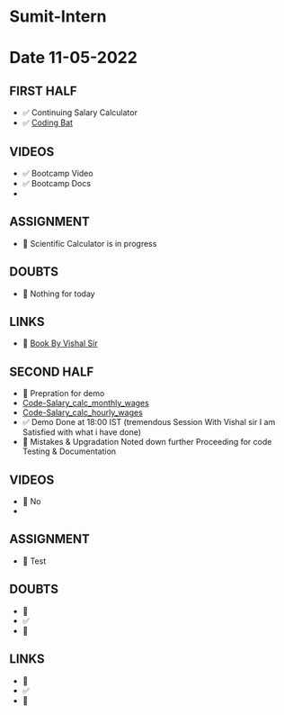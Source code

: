 # Sumit-Intern
# Date 11-05-2022

## FIRST HALF

- ✅ Continuing Salary Calculator
- ✅ [Coding Bat](https://github.com/sp18-interns/Sumit-Intern/tree/main/11-May-2022/Codng_Bat) 

## VIDEOS
- ✅ Bootcamp Video
- ✅ Bootcamp Docs
- 


## ASSIGNMENT
- 🚧 Scientific Calculator is in progress


## DOUBTS
- 🚫 Nothing for today


## LINKS
- 🚧 [Book By Vishal Sir](https://rupert.id.au/python/book/learn-python3-the-hard-way-nov-15-2018.pdf)


## SECOND HALF
- 🚧 Prepration for demo
- [Code-Salary_calc_monthly_wages](https://github.com/sp18-interns/Sumit-Intern/blob/main/11-May-2022/salary_per_Month.py)
- [Code-Salary_calc_hourly_wages](https://github.com/sp18-interns/Sumit-Intern/blob/main/11-May-2022/salary_per_hour.py)
- ✅ Demo Done at 18:00 IST (tremendous Session With Vishal sir I am Satisfied with what i have done)
- 🚧 Mistakes & Upgradation Noted down further Proceeding for code Testing & Documentation



## VIDEOS
- 🚫 No
- 
## ASSIGNMENT
- 🚧 Test 



## DOUBTS
- 🚧 
- ✅
- 🚫



## LINKS

- 🚧 
- ✅
- 🚫
